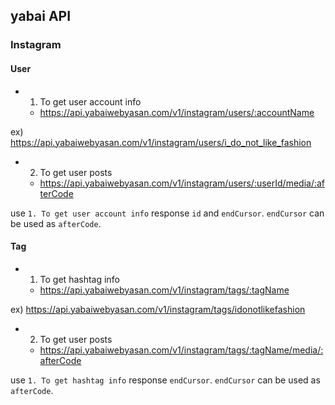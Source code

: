 ## yabai API

### Instagram

#### User

- 1. To get user account info
    - https://api.yabaiwebyasan.com/v1/instagram/users/:accountName

ex) https://api.yabaiwebyasan.com/v1/instagram/users/i_do_not_like_fashion

- 2. To get user posts
    - https://api.yabaiwebyasan.com/v1/instagram/users/:userId/media/:afterCode

use `1. To get user account info` response `id` and `endCursor`. `endCursor` can be used as `afterCode`.

#### Tag

- 1. To get hashtag info
    - https://api.yabaiwebyasan.com/v1/instagram/tags/:tagName

ex) https://api.yabaiwebyasan.com/v1/instagram/tags/idonotlikefashion

- 2. To get user posts
    - https://api.yabaiwebyasan.com/v1/instagram/tags/:tagName/media/:afterCode

use `1. To get hashtag info` response `endCursor`. `endCursor` can be used as `afterCode`.
